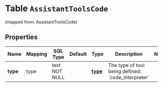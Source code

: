 
# Table `AssistantToolsCode`
(mapped from: AssistantToolsCode)

## Properties
Name | Mapping | SQL Type | Default | Type | Description | Notes
---- | ------- | -------- | ------- | ---- | ----------- | -----
**type** | type | text NOT NULL |  | [**type**](#Type) | The type of tool being defined: &#x60;code_interpreter&#x60; | 



